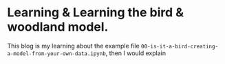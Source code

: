 # Learning & Learning the bird & woodland model.

This blog is my learning about the example file `00-is-it-a-bird-creating-a-model-from-your-own-data.ipynb`, then I would explain
